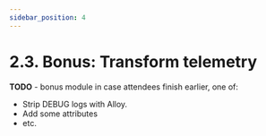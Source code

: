 ```yaml
---
sidebar_position: 4
---
```


# 2.3. Bonus: Transform telemetry

**TODO** - bonus module in case attendees finish earlier, one of:

- Strip DEBUG logs with Alloy.
- Add some attributes 
- etc.


